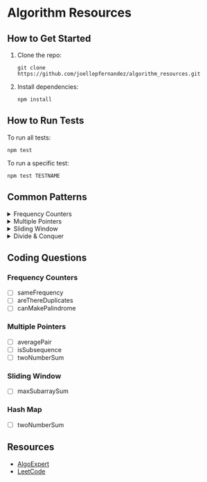 # Algorithm Resources

## How to Get Started

1. Clone the repo:

    `git clone https://github.com/joellepfernandez/algorithm_resources.git`

2. Install dependencies:

    `npm install`

## How to Run Tests

To run all tests:

`npm test`

To run a specific test:

`npm test TESTNAME`

## Common Patterns

<details>
<summary>Frequency Counters</summary>
Information to be added...
</details>
<details>
<summary>Multiple Pointers</summary>
Information to be added...
</details>
<details>
<summary>Sliding Window</summary>
Information to be added...
</details>
<details>
<summary>Divide & Conquer</summary>
Information to be added...
</details>

## Coding Questions

### Frequency Counters

-   [ ] sameFrequency
-   [ ] areThereDuplicates
-   [ ] canMakePalindrome

### Multiple Pointers

-   [ ] averagePair
-   [ ] isSubsequence
-   [ ] twoNumberSum

### Sliding Window

-   [ ] maxSubarraySum

### Hash Map

-   [ ] twoNumberSum

## Resources

-   [AlgoExpert](algoexpert.io)
-   [LeetCode](leetcode.com)
